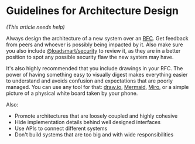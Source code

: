# Guidelines for Architecture Design

_(This article needs help)_

Always design the architecture of a new system over an [RFC](https://github.com/loadsmart/rfcs). Get feedback from peers and whoever is possibly being impacted by it. Also make sure you also include [@loadsmart/security](https://github.com/orgs/loadsmart/teams/security) to review it, as they are in a better position to spot any possible security flaw the new system may have.

It's also highly recommended that you include drawings in your RFC. The power of having something easy to visually digest makes everything easier to understand and avoids confusion and expectations that are poorly managed. You can use any tool for that: [draw.io](https://draw.io), [Mermaid](https://mermaid-js.github.io/mermaid/#/), [Miro](http://miro.com), or a simple picture of a physical white board taken by your phone.

Also:

- Promote architectures that are loosely coupled and highly cohesive
- Hide implementation details behind well designed interfaces
- Use APIs to connect different systems
- Don't build systems that are too big and with wide responsibilities

